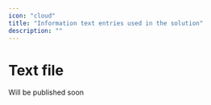 ```yaml
---
icon: "cloud"
title: "Information text entries used in the solution"
description: ""
---
```


# Text file

Will be published soon
